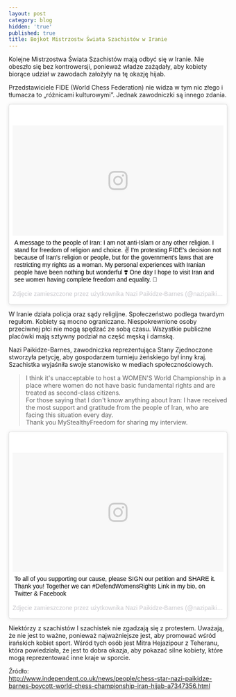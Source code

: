 ```yaml
---
layout: post
category: blog
hidden: 'true'
published: true
title: Bojkot Mistrzostw Świata Szachistów w Iranie
---
```

Kolejne Mistrzostwa Świata Szachistów mają odbyć się w Iranie. Nie obeszło się bez kontrowersji, ponieważ władze zażądały, aby kobiety biorące udział w zawodach założyły na tę okazję hijab.      
<!--more-->
Przedstawiciele FIDE (World Chess Federation) nie widza w tym nic złego i tłumacza to „różnicami kulturowymi”. Jednak zawodniczki są innego zdania. 

<blockquote class="instagram-media" data-instgrm-captioned data-instgrm-version="7" style=" background:#FFF; border:0; border-radius:3px; box-shadow:0 0 1px 0 rgba(0,0,0,0.5),0 1px 10px 0 rgba(0,0,0,0.15); margin: 1px; max-width:658px; padding:0; width:99.375%; width:-webkit-calc(100% - 2px); width:calc(100% - 2px);"><div style="padding:8px;"> <div style=" background:#F8F8F8; line-height:0; margin-top:40px; padding:26.1574074074% 0; text-align:center; width:100%;"> <div style=" background:url(data:image/png;base64,iVBORw0KGgoAAAANSUhEUgAAACwAAAAsCAMAAAApWqozAAAABGdBTUEAALGPC/xhBQAAAAFzUkdCAK7OHOkAAAAMUExURczMzPf399fX1+bm5mzY9AMAAADiSURBVDjLvZXbEsMgCES5/P8/t9FuRVCRmU73JWlzosgSIIZURCjo/ad+EQJJB4Hv8BFt+IDpQoCx1wjOSBFhh2XssxEIYn3ulI/6MNReE07UIWJEv8UEOWDS88LY97kqyTliJKKtuYBbruAyVh5wOHiXmpi5we58Ek028czwyuQdLKPG1Bkb4NnM+VeAnfHqn1k4+GPT6uGQcvu2h2OVuIf/gWUFyy8OWEpdyZSa3aVCqpVoVvzZZ2VTnn2wU8qzVjDDetO90GSy9mVLqtgYSy231MxrY6I2gGqjrTY0L8fxCxfCBbhWrsYYAAAAAElFTkSuQmCC); display:block; height:44px; margin:0 auto -44px; position:relative; top:-22px; width:44px;"></div></div> <p style=" margin:8px 0 0 0; padding:0 4px;"> <a href="https://www.instagram.com/p/BLJwlykj649/" style=" color:#000; font-family:Arial,sans-serif; font-size:14px; font-style:normal; font-weight:normal; line-height:17px; text-decoration:none; word-wrap:break-word;" target="_blank">A message to the people of Iran: I am not anti-Islam or any other religion. I stand for freedom of religion and choice. ✌️ I&#39;m protesting FIDE&#39;s decision not because of Iran&#39;s religion or people, but for the government&#39;s laws that are restricting my rights as a woman. My personal experiences with Iranian people have been nothing but wonderful ❣️ One day I hope to visit Iran and see women having complete freedom and equality. 🙏</a></p> <p style=" color:#c9c8cd; font-family:Arial,sans-serif; font-size:14px; line-height:17px; margin-bottom:0; margin-top:8px; overflow:hidden; padding:8px 0 7px; text-align:center; text-overflow:ellipsis; white-space:nowrap;">Zdjęcie zamieszczone przez użytkownika Nazi Paikidze-Barnes (@nazipaiki) <time style=" font-family:Arial,sans-serif; font-size:14px; line-height:17px;" datetime="2016-10-04T19:19:20+00:00">4 Paź, 2016 o 12:19 PDT</time></p></div></blockquote> <script async defer src="//platform.instagram.com/en_US/embeds.js"></script>

W Iranie działa policja oraz sądy religijne. Społeczeństwo podlega twardym regułom. Kobiety są mocno ograniczane. Niespokrewnione osoby przeciwnej płci nie mogą spędzać ze sobą czasu. Wszystkie publiczne placówki mają sztywny podział na część męską i damską.      

Nazi Paikidze-Barnes, zawodniczka reprezentująca Stany Zjednoczone stworzyła petycję, aby gospodarzem turnieju żeńskiego był inny kraj. Szachistka wyjaśniła swoje stanowisko w mediach społecznościowych.        

> I think it's unacceptable to host a WOMEN'S World Championship in a place where women do not have basic fundamental rights and are treated as second-class citizens.      
For those saying that I don't know anything about Iran: I have received the most support and gratitude from the people of Iran, who are facing this situation every day.    
Thank you MyStealthyFreedom for sharing my interview.   

<blockquote class="instagram-media" data-instgrm-captioned data-instgrm-version="7" style=" background:#FFF; border:0; border-radius:3px; box-shadow:0 0 1px 0 rgba(0,0,0,0.5),0 1px 10px 0 rgba(0,0,0,0.15); margin: 1px; max-width:658px; padding:0; width:99.375%; width:-webkit-calc(100% - 2px); width:calc(100% - 2px);"><div style="padding:8px;"> <div style=" background:#F8F8F8; line-height:0; margin-top:40px; padding:28.1018518519% 0; text-align:center; width:100%;"> <div style=" background:url(data:image/png;base64,iVBORw0KGgoAAAANSUhEUgAAACwAAAAsCAMAAAApWqozAAAABGdBTUEAALGPC/xhBQAAAAFzUkdCAK7OHOkAAAAMUExURczMzPf399fX1+bm5mzY9AMAAADiSURBVDjLvZXbEsMgCES5/P8/t9FuRVCRmU73JWlzosgSIIZURCjo/ad+EQJJB4Hv8BFt+IDpQoCx1wjOSBFhh2XssxEIYn3ulI/6MNReE07UIWJEv8UEOWDS88LY97kqyTliJKKtuYBbruAyVh5wOHiXmpi5we58Ek028czwyuQdLKPG1Bkb4NnM+VeAnfHqn1k4+GPT6uGQcvu2h2OVuIf/gWUFyy8OWEpdyZSa3aVCqpVoVvzZZ2VTnn2wU8qzVjDDetO90GSy9mVLqtgYSy231MxrY6I2gGqjrTY0L8fxCxfCBbhWrsYYAAAAAElFTkSuQmCC); display:block; height:44px; margin:0 auto -44px; position:relative; top:-22px; width:44px;"></div></div> <p style=" margin:8px 0 0 0; padding:0 4px;"> <a href="https://www.instagram.com/p/BLH5fpeDVXd/" style=" color:#000; font-family:Arial,sans-serif; font-size:14px; font-style:normal; font-weight:normal; line-height:17px; text-decoration:none; word-wrap:break-word;" target="_blank">To all of you supporting our cause, please SIGN our petition and SHARE it. Thank you! Together we can #DefendWomensRights Link in my bio, on Twitter &amp; Facebook</a></p> <p style=" color:#c9c8cd; font-family:Arial,sans-serif; font-size:14px; line-height:17px; margin-bottom:0; margin-top:8px; overflow:hidden; padding:8px 0 7px; text-align:center; text-overflow:ellipsis; white-space:nowrap;">Zdjęcie zamieszczone przez użytkownika Nazi Paikidze-Barnes (@nazipaiki) <time style=" font-family:Arial,sans-serif; font-size:14px; line-height:17px;" datetime="2016-10-04T01:58:40+00:00">3 Paź, 2016 o 6:58 PDT</time></p></div></blockquote> <script async defer src="//platform.instagram.com/en_US/embeds.js"></script>

Niektórzy z szachistów I szachistek nie zgadzają się z protestem. Uważają, że nie jest to ważne, ponieważ najważniejsze jest, aby promować wśród irańskich kobiet sport. Wśród tych osób jest Mitra Hejazipour z Teheranu, która powiedziała, że jest to dobra okazja, aby pokazać silne kobiety, które mogą reprezentować inne kraje w sporcie.      

Źródło:    
http://www.independent.co.uk/news/people/chess-star-nazi-paikidze-barnes-boycott-world-chess-championship-iran-hijab-a7347356.html
